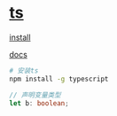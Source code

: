 # [ts](https://www.typescriptlang.org/)

[install](https://www.typescriptlang.org/download)

[docs](https://www.typescriptlang.org/docs/)

```bash
# 安装ts
npm install -g typescript
```

```ts
// 声明变量类型
let b: boolean;
```
